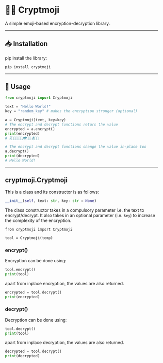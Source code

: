 # 🐱‍👤 Cryptmoji

A simple emoji-based encryption-decryption library.

_______________________

## 📥 Installation

pip install the library:

```bash
pip install cryptmoji
```

_______________________

## 📝 Usage

```python
from cryptmoji import Cryptmoji

text = "Hello World!"
key = "random_key" # makes the encryption stronger (optional)

a = Cryptmoji(text, key=key)
# The encrypt and decrypt functions return the value
encrypted = a.encrypt()
print(encrypted)
# 🎚️🎨🎼🎲🏀🍯🎓🎼🎹🏂🎸🍤

# The encrypt and decrypt functions change the value in-place too
a.decrypt() 
print(decrypted)
# Hello World!
```

_______________________

## cryptmoji.Cryptmoji

This is a class and its constructor is as follows:

```python
__init__(self, text: str, key: str = None)
```

The class constructor takes in a compulsory parameter i.e. the text to encrypt/decrypt. It also takes in an optional parameter (i.e. `key`) to increase the complexity of the encryption.

```
from cryptmoji import Cryptmoji

tool = Cryptmoji(temp)
```

### encrypt()

Encryption can be done using:

```python
tool.encrypt()
print(tool)
```

apart from inplace encryption, the values are also returned.

```python
encrypted = tool.decrypt()
print(encrypted)
```

### decrypt()

Decryption can be done using:

```python
tool.decrypt()
print(tool)
```

apart from inplace decryption, the values are also returned.

```python
decrypted = tool.decrypt()
print(decrypted)
```

